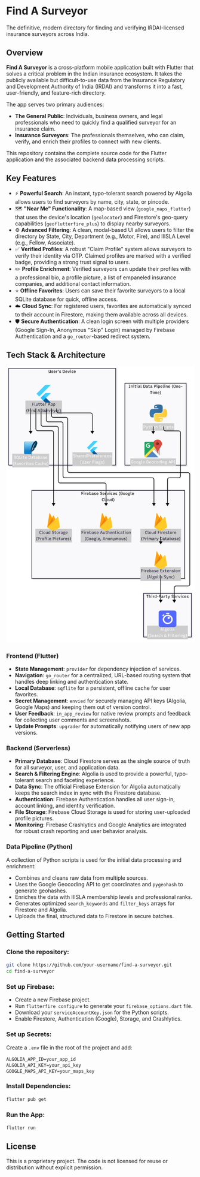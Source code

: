 # Find A Surveyor

The definitive, modern directory for finding and verifying IRDAI-licensed insurance surveyors across India.

## Overview

**Find A Surveyor** is a cross-platform mobile application built with Flutter that solves a critical problem in the Indian insurance ecosystem. It takes the publicly available but difficult-to-use data from the Insurance Regulatory and Development Authority of India (IRDAI) and transforms it into a fast, user-friendly, and feature-rich directory.

The app serves two primary audiences:

- **The General Public**: Individuals, business owners, and legal professionals who need to quickly find a qualified surveyor for an insurance claim.
- **Insurance Surveyors**: The professionals themselves, who can claim, verify, and enrich their profiles to connect with new clients.

This repository contains the complete source code for the Flutter application and the associated backend data processing scripts.

## Key Features

- ⚡ **Powerful Search**: An instant, typo-tolerant search powered by Algolia allows users to find surveyors by name, city, state, or pincode.
- 🗺️ **"Near Me" Functionality**: A map-based view (`google_maps_flutter`) that uses the device's location (`geolocator`) and Firestore's geo-query capabilities (`geoflutterfire_plus`) to display nearby surveyors.
- ⚙️ **Advanced Filtering**: A clean, modal-based UI allows users to filter the directory by State, City, Department (e.g., Motor, Fire), and IIISLA Level (e.g., Fellow, Associate).
- ✅ **Verified Profiles**: A robust "Claim Profile" system allows surveyors to verify their identity via OTP. Claimed profiles are marked with a verified badge, providing a strong trust signal to users.
- ✏️ **Profile Enrichment**: Verified surveyors can update their profiles with a professional bio, a profile picture, a list of empaneled insurance companies, and additional contact information.
- ⭐ **Offline Favorites**: Users can save their favorite surveyors to a local SQLite database for quick, offline access.
- ☁️ **Cloud Sync**: For registered users, favorites are automatically synced to their account in Firestore, making them available across all devices.
- 🛡️ **Secure Authentication**: A clean login screen with multiple providers (Google Sign-In, Anonymous "Skip" Login) managed by Firebase Authentication and a `go_router`-based redirect system.

## Tech Stack & Architecture

![High-Level Architecture Diagram for Find A Surveyor](docs/images/mermaid_architecture_diagram.png)

### Frontend (Flutter)

- **State Management**: `provider` for dependency injection of services.
- **Navigation**: `go_router` for a centralized, URL-based routing system that handles deep linking and authentication state.
- **Local Database**: `sqflite` for a persistent, offline cache for user favorites.
- **Secret Management**: `envied` for securely managing API keys (Algolia, Google Maps) and keeping them out of version control.
- **User Feedback**: `in_app_review` for native review prompts and feedback for collecting user comments and screenshots.
- **Update Prompts**: `upgrader` for automatically notifying users of new app versions.

### Backend (Serverless)

- **Primary Database**: Cloud Firestore serves as the single source of truth for all surveyor, user, and application data.
- **Search & Filtering Engine**: Algolia is used to provide a powerful, typo-tolerant search and faceting experience.
- **Data Sync**: The official Firebase Extension for Algolia automatically keeps the search index in sync with the Firestore database.
- **Authentication**: Firebase Authentication handles all user sign-in, account linking, and identity verification.
- **File Storage**: Firebase Cloud Storage is used for storing user-uploaded profile pictures.
- **Monitoring**: Firebase Crashlytics and Google Analytics are integrated for robust crash reporting and user behavior analysis.

### Data Pipeline (Python)

A collection of Python scripts is used for the initial data processing and enrichment:

- Combines and cleans raw data from multiple sources.
- Uses the Google Geocoding API to get coordinates and `pygeohash` to generate geohashes.
- Enriches the data with IIISLA membership levels and professional ranks.
- Generates optimized `search_keywords` and `filter_keys` arrays for Firestore and Algolia.
- Uploads the final, structured data to Firestore in secure batches.

## Getting Started

### Clone the repository:

```bash
git clone https://github.com/your-username/find-a-surveyor.git
cd find-a-surveyor
```

### Set up Firebase:

- Create a new Firebase project.
- Run `flutterfire configure` to generate your `firebase_options.dart` file.
- Download your `serviceAccountKey.json` for the Python scripts.
- Enable Firestore, Authentication (Google), Storage, and Crashlytics.

### Set up Secrets:

Create a `.env` file in the root of the project and add:

```
ALGOLIA_APP_ID=your_app_id
ALGOLIA_API_KEY=your_api_key
GOOGLE_MAPS_API_KEY=your_maps_key
```

### Install Dependencies:

```bash
flutter pub get
```

### Run the App:

```bash
flutter run
```

## License

This is a proprietary project. The code is not licensed for reuse or distribution without explicit permission.
